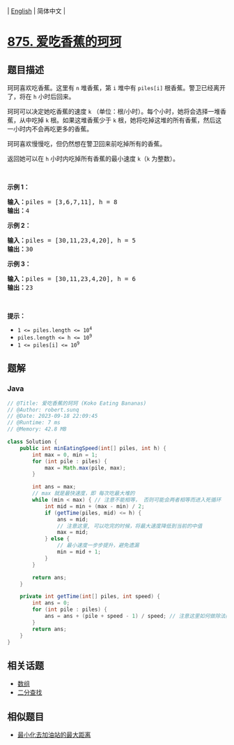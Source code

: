 
| [English](README_EN.md) | 简体中文 |

# [875. 爱吃香蕉的珂珂](https://leetcode.cn//problems/koko-eating-bananas/)

## 题目描述

<p>珂珂喜欢吃香蕉。这里有 <code>n</code> 堆香蕉，第 <code>i</code> 堆中有&nbsp;<code>piles[i]</code>&nbsp;根香蕉。警卫已经离开了，将在 <code>h</code> 小时后回来。</p>

<p>珂珂可以决定她吃香蕉的速度 <code>k</code> （单位：根/小时）。每个小时，她将会选择一堆香蕉，从中吃掉 <code>k</code> 根。如果这堆香蕉少于 <code>k</code> 根，她将吃掉这堆的所有香蕉，然后这一小时内不会再吃更多的香蕉。&nbsp;&nbsp;</p>

<p>珂珂喜欢慢慢吃，但仍然想在警卫回来前吃掉所有的香蕉。</p>

<p>返回她可以在 <code>h</code> 小时内吃掉所有香蕉的最小速度 <code>k</code>（<code>k</code> 为整数）。</p>

<p>&nbsp;</p>

<ul>
</ul>

<p><strong>示例 1：</strong></p>

<pre>
<strong>输入：</strong>piles = [3,6,7,11], h = 8
<strong>输出：</strong>4
</pre>

<p><strong>示例 2：</strong></p>

<pre>
<strong>输入：</strong>piles = [30,11,23,4,20], h = 5
<strong>输出：</strong>30
</pre>

<p><strong>示例 3：</strong></p>

<pre>
<strong>输入：</strong>piles = [30,11,23,4,20], h = 6
<strong>输出：</strong>23
</pre>

<p>&nbsp;</p>

<p><strong>提示：</strong></p>

<ul>
	<li><code>1 &lt;= piles.length &lt;= 10<sup>4</sup></code></li>
	<li><code>piles.length &lt;= h &lt;= 10<sup>9</sup></code></li>
	<li><code>1 &lt;= piles[i] &lt;= 10<sup>9</sup></code></li>
</ul>


## 题解


### Java

```Java
// @Title: 爱吃香蕉的珂珂 (Koko Eating Bananas)
// @Author: robert.sunq
// @Date: 2023-09-18 22:09:45
// @Runtime: 7 ms
// @Memory: 42.8 MB

class Solution {
    public int minEatingSpeed(int[] piles, int h) {
        int max = 0, min = 1;
        for (int pile : piles) {
            max = Math.max(pile, max);
        }

        int ans = max;
        // max 就是最快速度，即 每次吃最大堆的
        while (min < max) { // 注意不能相等， 否则可能会两者相等而进入死循环
            int mid = min + (max - min) / 2;
            if (getTime(piles, mid) <= h) {
                ans = mid;
                // 注意这里, 可以吃完的时候，将最大速度降低到当前的中值
                max = mid;
            } else {
                // 最小速度一步步提升，避免遗漏
                min = mid + 1;
            }
        }

        return ans;
    }

    private int getTime(int[] piles, int speed) {
        int ans = 0;
        for (int pile : piles) {
            ans = ans + (pile + speed - 1) / speed; // 注意这里如何做除法向上取整的
        }
        return ans;
    }
}
```



## 相关话题

- [数组](https://leetcode.cn//tag/array)
- [二分查找](https://leetcode.cn//tag/binary-search)

## 相似题目


- [最小化去加油站的最大距离](../minimize-max-distance-to-gas-station/README.md)
